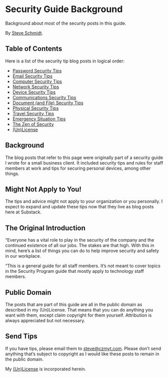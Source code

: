 
# Security Guide Background
Background about most of the security posts in this guide.

By [Steve Schmidt](https://steve.czmyt.com).

## Table of Contents

Here is a list of the security tip blog posts in logical order:

- [Password Security Tips](password-security-tips.md)
- [Email Security Tips](email-security-tips.md)
- [Computer Security Tips](computer-security-tips.md)
- [Network Security Tips](network-security-tips.md)
- [Device Security Tips](device-security-tips.md)
- [Communications Security Tips](communications-security-tips.md)
- [Document (and File) Security Tips](document-security-tips.md)
- [Physical Security Tips](physical-security-tips.md)
- [Travel Security Tips](travel-security-tips.md)
- [Emergency Situation Tips](emergency-situation-tips.md)
- [The Zen of Security](the-zen-of-security.md)
- [(Un)License](UNLICENSE.md)

## Background

The blog posts that refer to this page were originally part of a security guide I wrote for a small business client.
It included security tips and rules for staff members at work and tips for securing personal devices, among other things.

## Might Not Apply to You!

The tips and advice might not apply to your organization or you personally.
I expect to expand and update these tips now that they live as blog posts here at Substack.

## The Original Introduction

“Everyone has a vital role to play in the security of the company and the continued existence of all our jobs.
The stakes are that high.
With this in mind, here’s a list of things you can do to help improve security and safety in our workplace.

“This is a general guide for all staff members.
It’s not meant to cover topics in the Security Program guide that mostly apply to technology staff members.

## Public Domain

The posts that are part of this guide are all in the public domain as described in my (Un)License.
That means that you can do anything you want with them, except claim copyright for them yourself.
Attribution is always appreciated but not necessary.

## Send Tips

If you have tips, please email them to [steve@czmyt.com](mailto:steve@czmyt.com).
Please don’t send anything that’s subject to copyright as I would like these posts to remain in the public domain.

My [(Un)License](UNLICENSE.md) is incorporated herein.
